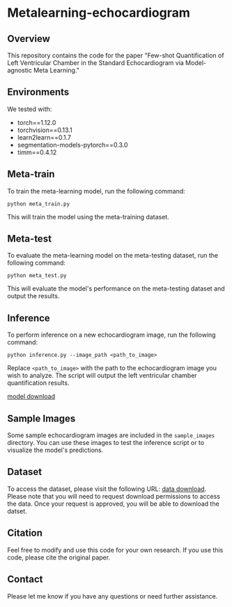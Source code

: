 # Metalearning-echocardiogram

## Overview

This repository contains the code for the paper "Few-shot Quantification of Left Ventricular Chamber in the Standard Echocardiogram via Model-agnostic Meta Learning."

## Environments
We tested with:
- torch==1.12.0
- torchvision==0.13.1
- learn2learn==0.1.7
- segmentation-models-pytorch==0.3.0
- timm==0.4.12

## Meta-train

To train the meta-learning model, run the following command:
```shell
python meta_train.py
```
This will train the model using the meta-training dataset.

## Meta-test
To evaluate the meta-learning model on the meta-testing dataset, run the following command:
```shell
python meta_test.py
```

This will evaluate the model's performance on the meta-testing dataset and output the results.

## Inference

To perform inference on a new echocardiogram image, run the following command:
```shell
python inference.py --image_path <path_to_image>
```

Replace `<path_to_image>` with the path to the echocardiogram image you wish to analyze. The script will output the left ventricular chamber quantification results.

[model download](https://drive.google.com/drive/folders/1xXmYt1wmqtiqmpLlJc3sjbWxK7ogRP5v?usp=share_link)

## Sample Images

Some sample echocardiogram images are included in the `sample_images` directory. You can use these images to test the inference script or to visualize the model's predictions.

## Dataset

To access the dataset, please visit the following URL: [data download](https://drive.google.com/file/d/1MuIyXgZOkx1WwM0rT5qn4JeA8gbKMRDl/view?usp=sharing). Please note that you will need to request download permissions to access the data. 
Once your request is approved, you will be able to download the datset.

## Citation

Feel free to modify and use this code for your own research. If you use this code, please cite the original paper.

## Contact

Please let me know if you have any questions or need further assistance.


